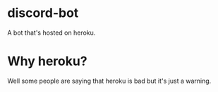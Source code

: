 # discord-bot
A bot that's hosted on heroku.

# Why heroku?
Well some people are saying that heroku is bad but it's just a warning.
